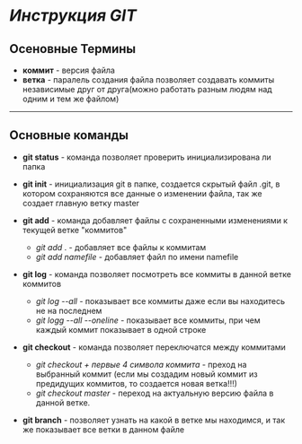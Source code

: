 # ***Инструкция GIT*** #
## **Осеновные Термины**
 * **коммит** - версия файла
 * **ветка** - паралель создания файла позволяет создавать коммиты независимые друг от друга(можно работать разным людям над одним и тем же файлом)
 * **
## **Основные команды** ##
 * **git status** - команда позволяет проверить инициализирована ли папка 
 * **git init** - инициализация git в папке, создается скрытый файл .git, в котором сохраняются все данные о изменении файла, так же создает главную ветку master
 * **git add** - команда добавляет файлы с сохраненными изменениями к текущей ветке "коммитов" 
    - *git add* . - добавляет все файлы к коммитам
    - *git add namefile* - добавляет файл по имени namefile
* **git log** - команда позволяет посмотреть все коммиты в данной ветке коммитов 
    - *git log --all* - показывает все коммиты даже если вы находитесь не на последнем
    - *git logg --all --oneline* - показывает все коммиты, при чем каждый коммит показывает в одной строке

* **git checkout** - команда позволяет переключатся между коммитами
    - *git checkout + первые 4 символа коммита* - преход на выбранный коммит (если мы создадим новый коммит из предидущих коммитов, то создается новая ветка!!!)
    - *git checkout master* - переход на актуальную версию файла в данной ветке.
* **git branch** - позволяет узнать на какой в ветке мы находимся, и так же показывает все ветки в данном файле
